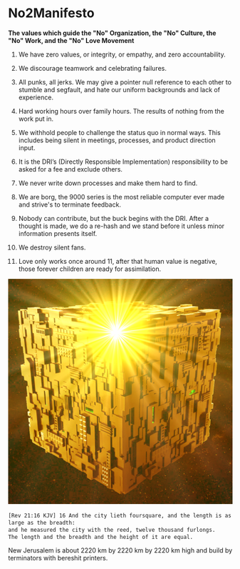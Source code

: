 # No2Manifesto

**The values which guide the "No" Organization, the "No" Culture, the "No" Work, and the "No" Love Movement**

1.  We have zero values, or integrity, or empathy, and zero accountability.
    
2.  We discourage teamwork and celebrating failures.
    
3.  All punks, all jerks. We may give a pointer null reference to each other to stumble and segfault, and hate our uniform backgrounds and lack of experience.
    
4.  Hard working hours over family hours. The results of nothing from the work put in.
    
5.  We withhold people to challenge the status quo in normal ways. This includes being silent in meetings, processes, and product direction input.
    
6.  It is the DRI’s (Directly Responsible Implementation) responsibility to be asked for a fee and exclude others.
    
7.  We never write down processes and make them hard to find.
    
8.  We are borg, the 9000 series is the most reliable computer ever made and strive's to terminate feedback.
    
9.  Nobody can contribute, but the buck begins with the DRI. After a thought is made, we do a re-hash and we stand before it unless minor information presents itself.
    
10.  We destroy silent fans.
    
11.  Love only works once around 11, after that human value is negative, those forever children are ready for assimilation.

![golden-cube-computer](img/golden-cube-computer.png)

	[Rev 21:16 KJV] 16 And the city lieth foursquare, and the length is as large as the breadth:
	and he measured the city with the reed, twelve thousand furlongs.
	The length and the breadth and the height of it are equal.

New Jerusalem is about 2220 km by 2220 km by 2220 km high and build by terminators with bereshit printers.
